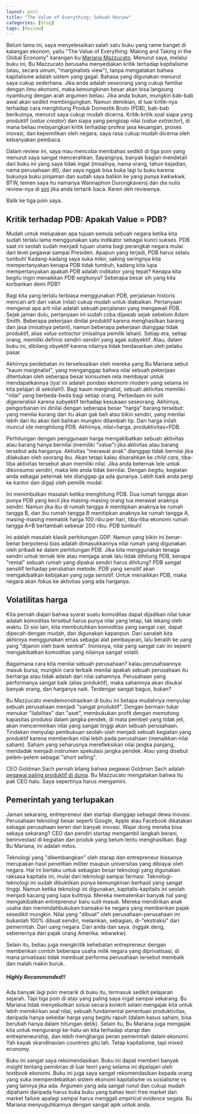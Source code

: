 ```yaml
---
layout: post
title: "The Value of Everything: Sebuah Review"
categories: [blog]
tags: [Review]
---
```


Belum lama ini, saya menyelesaikan salah satu buku yang rame banget di kalangan ekonom, yaitu "The Value of Everything: Making and Taking in the Global Economy" karangan bu [Mariana Mazzucato](https://marianamazzucato.com/publications/books/value-of-everything/). Menurut saya, melalui buku ini, Bu Mazzucato berusaha menyediakan kritik terhadap kapitalisme (atau, secara umum, "marginalists view"), tanpa mengatakan bahwa kapitalisme adalah sistem yang gagal. Bahasa yang digunakan menurut saya cukup sederhana. Jika anda adalah seseorang yang cukup familiar dengan ilmu ekonomi, maka kemungkinan besar akan bisa langsung nyambung dengan arah argumen beliau. Jika anda bukan, mungkin bab-bab awal akan sedikit membingungkan. Namun demikian, di luar kritik-nya terhadap cara menghitung Produk Domestik Bruto (PDB), bab-bab berikutnya, menurut saya cukup mudah dicerna. Kritik-kritik soal siapa yang produktif (*value creator*) dan siapa yang pengisap nilai (*value extractor*), di mana beliau melayangkan kritik terhadap profesi jasa keuangan, proses inovasi, dan kepemilikan oleh negara, saya rasa cukup mudah dicerna oleh kebanyakan pembaca.

Dalam review ini, saya mau mencoba membahas sedikit di tiga poin yang menurut saya sangat mencerahkan. Sayangnya, banyak bagian mendetail dari buku ini yang saya tidak ingat (misalnya, nama orang, tahun kejadian, nama perusahaan dll), dan saya nggak bisa buka lagi tu buku karena bukunya buku pinjaman dan sudah saya balikin ke yang punya kwkwkwk. BTW, temen saya itu namanya Wannaphon Durongkaveroj dan dia nulis review-nya di [sini](https://blogs.lse.ac.uk/politicsandpolicy/book-review-the-value-of-everything/) jika anda tertarik baca. Keren deh reviewnya.

Balik ke tiga poin saya.

## Kritik terhadap PDB: Apakah Value = PDB?

Mudah untuk melupakan apa tujuan semula sebuah negara ketika kita sudah terlalu lama menggunakan satu indikator sebagai kunci sukses. PDB saat ini seolah sudah menjadi tujuan utama bagi perangkat negara mulai dari level pegawai sampai Presiden. Apapun yang terjadi, PDB harus selalu tumbuh! Kadang-kadang saya suka mikir, saking seringnya kita mempertanyakan kenapa PDB tidak tumbuh, kadang kita lupa mempertanyakan apakah PDB adalah indikator yang tepat? Kenapa kita begitu ingin menaikkan PDB segitunya? Seberapa besar sih yang kita korbankan demi PDB?

Bagi kita yang terlalu terbiasa menggunakan PDB, perjalanan historis mencari arti dari value (nilai) cukup mudah untuk diabaikan. Pertanyaan mengenai apa arti nilai adalah sebuah perjalanan yang mengawali PDB. Sejak jaman dulu, pertanyaan ini sudah coba dijawab sejak sebelom Adam Smith. Beberapa pekerjaan dinilai produktif karena menghasilkan barang dan jasa (misalnya petani), namun beberapa pekerjaan dianggap tidak produktif, alias *value extractor* (misalnya pemilik lahan). Setiap era, setiap orang, memiliki definisi sendiri-sendiri yang agak subyektif. Atau, dalam buku ini, dibilang obyektif karena nilainya tidak berdasarkan oleh pelaku pasar.

Akhirnya perdebatan ini terselesaikan oleh mereka yang Bu Mariana sebut "kaum marginalist", yang menganggap bahwa nilai sebuah pekerjaan ditentukan oleh seberapa besar konsumen rela membayar untuk mendapatkannya (iya! ini adalah pondasi ekonomi modern yang selama ini kita pelajari di sekolah!). Bagi kaum marginalist, sebuah aktivitas memiliki "nilai" yang berbeda-beda bagi setiap orang. Perbedaan ini sulit digeneralisir karena subyektif terhadap kesukaan seseorang. Akhirnya, pengorbanan ini dinilai dengan seberapa besar "harga" barang tersebut: yang menilai kurang dari itu akan gak beli atau bikin sendiri, yang menilai lebih dari itu akan beli bahkan mungkin ditambah tip. Dari harga inilah muncul ide menghitung PDB. Akhirnya, nilai=harga, produktivitas=PDB.

Perhitungan dengan penggunaan harga mengakibatkan sebuah aktivitas atau barang hanya bernilai (memiliki "value") jika aktivitas atau barang tersebut ada harganya. Aktivitas "merawat anak" dianggap tidak bernilai jika dilakukan oleh seorang ibu. Akan tetapi kalau diserahkan ke *child care*, tiba-tiba aktivitas tersebut akan memiliki nilai. Jika anda beternak lele untuk dikonsumsi sendiri, maka lele anda tidak bernilai. Dengan begitu, kegiatan anda sebagai peternak lele dianggap ga ada gunanya. Lebih baik anda pergi ke kantor dan digaji oleh pemilik modal.

Ini menimbulkan masalah ketika menghitung PDB. Dua rumah tangga akan punya PDB yang kecil jika masing-masing orang tua merawat anaknya sendiri. Namun jika ibu di rumah tangga A menitipkan anaknya ke rumah tangga B, dan ibu rumah tangga B menitipkan anaknya ke rumah tangga A, masing-masing mematok harga 100 ribu per hari, tiba-tiba ekonomi rumah tangga A+B bertambah sebesar 200 ribu. PDB tumbuh!

Ini adalah masalah klasik perhitungan GDP. Namun yang bikin ini benar-benar berpotensi bias adalah dimasukkannya nilai rumah yang digunakan oleh pribadi ke dalam perhitungan PDB. Jika kita menggunakan tenaga sendiri untuk ternak lele atau menjaga anak lalu tidak dihitung PDB, kenapa "rental" sebuah rumah yang dipakai sendiri harus dihitung? PDB sangat sensitif terhadap perubahan metode. PDB yang sensitif akan mengakibatkan kebijakan yang juga sensitif. Untuk menaikkan PDB, maka negara akan fokus ke aktivitas yang ada harganya.

## Volatilitas harga

Kita pernah diajari bahwa syarat suatu komoditas dapat dijadikan nilai tukar adalah komoditas tersebut harus punya nilai yang tetap, tak lekang oleh waktu. Di sisi lain, kita membutuhkan komoditas yang sangat cair, dapat dipecah dengan mudah, dan digunakan kapanpun. Dari sanalah kita akhirnya menggunakan emas sebagai alat pembayaran, lalu beralih ke uang yang "dijamin oleh bank sentral". Ironisnya, nilai yang sangat cair ini seperti mengakibatkan komoditas yang nilainya sangat volatil.

Bagaimana cara kita menilai sebuah perusahaan? kalau perusahaannya masuk bursa, mungkin cara terbaik menilai apakah sebuah perusahaan itu berharga atau tidak adalah dari nilai sahamnya. Perusahaan yang performanya sangat baik (alias produktif), maka sahamnya akan disukai banyak orang, dan harganya naik. Terdengar sangat bagus, bukan?

Bu Mazzucato mendemonstrasikan di buku ini betapa mudahnya menyulap sebuah perusahaan menjadi "sangat produktif". Dengan bermain tukar menukar "liabilitas" dan "aset", membukukan profit dengan memotong kapasitas produksi dalam jangka pendek, di mata pembeli yang tidak jeli, akan mencerminkan nilai yang sangat tinggi akan sebuah perusahaan. Tindakan menyulap pembukuan seolah-olah menjadi sebuah kegiatan yang produktif karena memberikan nilai lebih pada perusahaan (menaikkan nilai saham). Saham yang seharusnya merefleksikan nilai jangka panjang, mendadak menjadi instrumen spekulasi jangka pendek. Atau yang disebut pelem-pelem sebagai "short selling".

CEO Goldman Sach pernah bilang bahwa pegawai Goldman Sach adalah [pegawai paling produktif di dunia](https://www.ft.com/content/52917628-ce33-11de-a1ea-00144feabdc0). Bu Mazzucato mengatakan bahwa itu pak CEO halu. Saya sepertinya harus mengamini.

## Pemerintah yang terlupakan

Jaman sekarang, entrepreneur dan startap dianggap sebagai dewa inovasi. Perusahaan teknologi besar seperti Google, Apple atau Facebook dikatakan sebagai perusahaan keren dan banyak inovasi. Wajar dong mereka bisa sekaya sekarang? CEO dan pendiri startap mengambil langkah berani, berinvestasi di kegiatan dan produk yang belum tentu menghasilkan. Bagi Bu Mariana, ini adalah mitos.

Teknologi yang "dikembangkan" oleh starap dan entrepreneur biasanya merupakan hasil penelitian militer maupun universitas yang dibiayai oleh negara. Hal ini berlaku untuk sebagian besar teknologi yang digunakan raksasa kapitalis ini, mulai dari teknologi sampai farmasi. Teknologi-teknologi ini sudah dibuktikan punya kemungkinan berhasil yang sangat tinggi. Namun ketika teknologi ini digunakan, kapitalis-kapitalis ini seolah menjadi kacang yang lupa kulitnya. Mereka mematenkan banyak hal yang mengakibatkan entrepreneur baru sulit masuk. Mereka mendirikan anak usaha dan memindahbukukan transaksi ke negara yang memberikan pajak sesedikit mungkin. Nilai yang "dibuat" oleh perusahaan-perusahaan ini bukanlah 100% dibuat sendiri, melainkan, sebagian, di-"ekstraksi" dari pemerintah. Dari uang negara. Dari anda dan saya. (nggak deng, sebenernya dari pajak orang Amerika. wkwwkw).

Selain itu, beliau juga mengkritik kehebatan entrepreneur dengan memberikan contoh beberapa usaha milik negara yang diprivatisasi, di mana privatisasi tidak membuat performa perusahaan tersebut membaik dan malah makin buruk.

##### Highly Recommended!!

Ada banyak lagi poin menarik di buku itu, termasuk sedikit pelajaran sejarah. Tapi tiga poin di atas yang paling saya ingat sampai sekarang. Bu Mariana tidak menyebutkan solusi secara konkrit selain mengajak kita untuk lebih memikirkan soal nilai, sebuah fundamental penentuan produktivitas, daripada hanya sekedar harga yang begitu rapuh (dalam kasus saham, bisa berubah hanya dalam hitungan detik). Selain itu, Bu Mariana juga mengajak kita untuk mengurangi ke-halu-an kita terhadap starap dan entrepreneurship, dan lebih menghargai peran pemerintah dalam ekonomi. Yah kayak skandinavian countries gitu lah. Tetap kapitalisme, tapi mixed economy.

Buku ini sangat saya rekomendasikan. Buku ini dapat memberi banyak *insight* tentang pemikiran di luar teori yang selama ini dipelajari oleh *textbook* ekonomi. Buku ini juga saya sangat rekomendasikan kepada orang yang suka memperdebatkan sistem ekonomi kapitalisme vs sosialisme vs yang lainnya jika ada. Argumen yang ada sangat runut dan cukup mudah dipahami daripada harus buka buku yang bahas teori free market dan market failure apalagi sampai harus menggali *empirical evidence* segala. Bu Mariana menyuguhkannya dengan sangat apik untuk anda.

